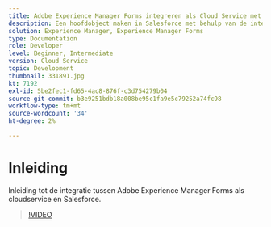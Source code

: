 ```yaml
---
title: Adobe Experience Manager Forms integreren als Cloud Service met Salesforce
description: Een hoofdobject maken in Salesforce met behulp van de integratie
solution: Experience Manager, Experience Manager Forms
type: Documentation
role: Developer
level: Beginner, Intermediate
version: Cloud Service
topic: Development
thumbnail: 331891.jpg
kt: 7192
exl-id: 5be2fec1-fd65-4ac8-876f-c3d754279b04
source-git-commit: b3e9251bdb18a008be95c1fa9e5c79252a74fc98
workflow-type: tm+mt
source-wordcount: '34'
ht-degree: 2%

---
```


# Inleiding

Inleiding tot de integratie tussen Adobe Experience Manager Forms als cloudservice en Salesforce.

>[!VIDEO](https://video.tv.adobe.com/v/331891?quality=12&learn=on)
